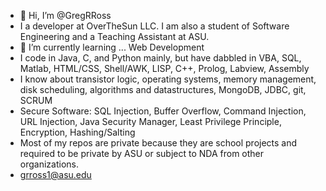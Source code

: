 - 👋 Hi, I’m @GregRRoss
- I a developer at OverTheSun LLC. I am also a student of Software Engineering and a Teaching Assistant at ASU.
- 🌱 I’m currently learning ... Web Development
- I code in Java, C, and Python mainly, but have dabbled in VBA, SQL, Matlab, HTML/CSS, Shell/AWK, LISP, C++, Prolog, Labview, Assembly
- I know about transistor logic, operating systems, memory management, disk scheduling, algorithms and datastructures, MongoDB, JDBC, git, SCRUM
- Secure Software: SQL Injection, Buffer Overflow, Command Injection, URL Injection, Java Security Manager, Least Privilege Principle, Encryption, Hashing/Salting
- Most of my repos are private because they are school projects and required to be private by ASU or subject to NDA from other organizations.
- grross1@asu.edu
<!---
GregRRoss/GregRRoss is a ✨ special ✨ repository because its `README.md` (this file) appears on your GitHub profile.
You can click the Preview link to take a look at your changes.
--->
